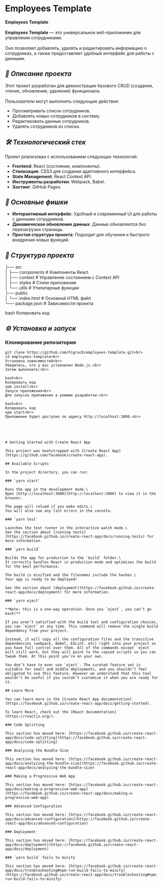 # Employees Template<br>  

**Employees Template**<br>  
**Employees Template** — это универсальное веб-приложение для управления сотрудниками.<br>  
Оно позволяет добавлять, удалять и редактировать информацию о сотрудниках, а также предоставляет удобный интерфейс для работы с данными.<br>  

## ***📖 Описание проекта***<br>  
Этот проект разработан для демонстрации базового CRUD (создание, чтение, обновление, удаление) функционала.<br>  
Пользователи могут выполнять следующие действия:<br>  

- Просматривать список сотрудников.<br>  
- Добавлять новых сотрудников в систему.<br>  
- Редактировать данные сотрудников.<br>  
- Удалять сотрудников из списка.<br>  

## ***🛠️ Технологический стек***<br>  
Проект реализован с использованием следующих технологий:<br>  

- **Frontend**: React (состояние, компоненты).<br>  
- **Стилизация**: CSS3 для создания адаптивного интерфейса.<br>  
- **State Management**: React Context API.<br>  
- **Инструменты разработки**: Webpack, Babel.<br>  
- **Хостинг**: GitHub Pages.<br>  

## ***🚀 Основные фишки***<br>  
- **Интерактивный интерфейс**: Удобный и современный UI для работы с данными сотрудников.<br>  
- **Динамическое обновление данных**: Данные обновляются без перезагрузки страницы.<br>  
- **Простая структура проекта**: Подходит для обучения и быстрого внедрения новых функций.<br>  

## ***📂 Структура проекта***<br>  
├── src<br>
│ ├── components # Компоненты React<br>
│ ├── context # Управление состоянием с Context API<br>
│ ├── styles # Стили приложения<br>
│ └── utils # Утилитарные функции<br>
├── public<br>
│ └── index.html # Основной HTML файл<br>
└── package.json # Зависимости проекта<br>

bash
Копировать код

## ***⚙️ Установка и запуск***<br>  
### Клонирование репозитория<br>  
```bash<br>  
git clone https://github.com/Figrac0/employees-template.git<br>  
cd employees-template<br>  
Установка зависимостей<br>
Убедитесь, что у вас установлен Node.js.<br>
Затем выполните:<br>

bash<br>
Копировать код
npm install<br>  
Запуск приложения<br>
Для запуска приложения в режиме разработки:<br>

bash<br>
Копировать код
npm start<br>  
Приложение будет доступно по адресу http://localhost:3000.<br>





# Getting Started with Create React App

This project was bootstrapped with [Create React App](https://github.com/facebook/create-react-app).

## Available Scripts

In the project directory, you can run:

### `yarn start`

Runs the app in the development mode.\
Open [http://localhost:3000](http://localhost:3000) to view it in the browser.

The page will reload if you make edits.\
You will also see any lint errors in the console.

### `yarn test`

Launches the test runner in the interactive watch mode.\
See the section about [running tests](https://facebook.github.io/create-react-app/docs/running-tests) for more information.

### `yarn build`

Builds the app for production to the `build` folder.\
It correctly bundles React in production mode and optimizes the build for the best performance.

The build is minified and the filenames include the hashes.\
Your app is ready to be deployed!

See the section about [deployment](https://facebook.github.io/create-react-app/docs/deployment) for more information.

### `yarn eject`

**Note: this is a one-way operation. Once you `eject`, you can’t go back!**

If you aren’t satisfied with the build tool and configuration choices, you can `eject` at any time. This command will remove the single build dependency from your project.

Instead, it will copy all the configuration files and the transitive dependencies (webpack, Babel, ESLint, etc) right into your project so you have full control over them. All of the commands except `eject` will still work, but they will point to the copied scripts so you can tweak them. At this point you’re on your own.

You don’t have to ever use `eject`. The curated feature set is suitable for small and middle deployments, and you shouldn’t feel obligated to use this feature. However we understand that this tool wouldn’t be useful if you couldn’t customize it when you are ready for it.

## Learn More

You can learn more in the [Create React App documentation](https://facebook.github.io/create-react-app/docs/getting-started).

To learn React, check out the [React documentation](https://reactjs.org/).

### Code Splitting

This section has moved here: [https://facebook.github.io/create-react-app/docs/code-splitting](https://facebook.github.io/create-react-app/docs/code-splitting)

### Analyzing the Bundle Size

This section has moved here: [https://facebook.github.io/create-react-app/docs/analyzing-the-bundle-size](https://facebook.github.io/create-react-app/docs/analyzing-the-bundle-size)

### Making a Progressive Web App

This section has moved here: [https://facebook.github.io/create-react-app/docs/making-a-progressive-web-app](https://facebook.github.io/create-react-app/docs/making-a-progressive-web-app)

### Advanced Configuration

This section has moved here: [https://facebook.github.io/create-react-app/docs/advanced-configuration](https://facebook.github.io/create-react-app/docs/advanced-configuration)

### Deployment

This section has moved here: [https://facebook.github.io/create-react-app/docs/deployment](https://facebook.github.io/create-react-app/docs/deployment)

### `yarn build` fails to minify

This section has moved here: [https://facebook.github.io/create-react-app/docs/troubleshooting#npm-run-build-fails-to-minify](https://facebook.github.io/create-react-app/docs/troubleshooting#npm-run-build-fails-to-minify)
